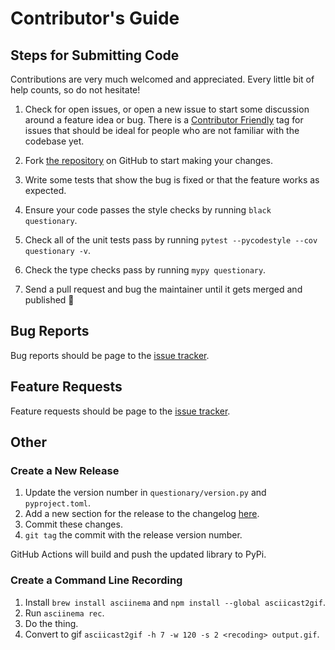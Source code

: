 # Contributor's Guide

## Steps for Submitting Code
Contributions are very much welcomed and appreciated. Every little bit of help
counts, so do not hesitate!

1. Check for open issues, or open a new issue to start some discussion around a
   feature idea or bug. There is a [Contributor Friendly](https://github.com/tmbo/questionary/issues?direction=desc&labels=good+first+issue&page=1&sort=upd)
   tag for issues that should be ideal for people who are not familiar with the codebase yet.

2. Fork [the repository](https://github.com/tmbo/questionary) on GitHub to start
   making your changes.

3. Write some tests that show the bug is fixed or that the feature works as expected.

4. Ensure your code passes the style checks by running `black questionary`.

5. Check all of the unit tests pass by running `pytest --pycodestyle --cov questionary -v`.

6. Check the type checks pass by running `mypy questionary`.

7. Send a pull request and bug the maintainer until it gets merged and
   published 🙂

## Bug Reports
Bug reports should be page to the [issue tracker](https://github.com/tmbo/questionary/issues).

## Feature Requests
Feature requests should be page to the [issue tracker](https://github.com/tmbo/questionary/issues).

## Other
### Create a New Release

1. Update the version number in `questionary/version.py` and `pyproject.toml`.
2. Add a new section for the release to the changelog [here](https://github.com/tmbo/questionary).
3. Commit these changes.
4. `git tag` the commit with the release version number.

GitHub Actions will build and push the updated library to PyPi.

### Create a Command Line Recording

1. Install `brew install asciinema` and `npm install --global asciicast2gif`.
2. Run `asciinema rec`.
3. Do the thing.
4. Convert to gif `asciicast2gif -h 7 -w 120 -s 2 <recoding> output.gif`.
